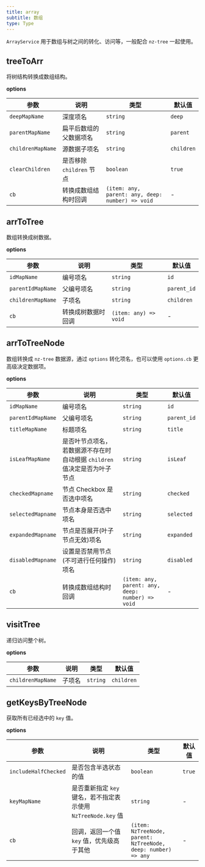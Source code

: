 ```yaml
---
title: array
subtitle: 数组
type: Type
---
```


`ArrayService` 用于数组与树之间的转化、访问等，一般配合 `nz-tree` 一起使用。

## treeToArr

将树结构转换成数组结构。

**options**

| 参数 | 说明  | 类型  | 默认值 |
---- | --- | ---- | ----
`deepMapName` | 深度项名 | `string` | `deep`
`parentMapName` | 扁平后数组的父数据项名 | `string` | `parent`
`childrenMapName` | 源数据子项名 | `string` | `children`
`clearChildren` | 是否移除 `children` 节点 | `boolean` | `true`
`cb` | 转换成数组结构时回调 | `(item: any, parent: any, deep: number) => void` | -

## arrToTree

数组转换成树数据。

**options**

| 参数 | 说明  | 类型  | 默认值 |
---- | --- | ---- | ----
`idMapName` | 编号项名 | `string` | `id`
`parentIdMapName` | 父编号项名 | `string` | `parent_id`
`childrenMapName` | 子项名 | `string` | `children`
`cb` | 转换成树数据时回调 | `(item: any) => void` | -

## arrToTreeNode

数组转换成 `nz-tree` 数据源，通过 `options` 转化项名，也可以使用 `options.cb` 更高级决定数据项。

**options**

| 参数 | 说明  | 类型  | 默认值 |
---- | --- | ---- | ----
`idMapName` | 编号项名 | `string` | `id`
`parentIdMapName` | 父编号项名 | `string` | `parent_id`
`titleMapName` | 标题项名 | `string` | `title`
`isLeafMapName` | 是否叶节点项名，若数据源不存在时自动根据 `children` 值决定是否为叶子节点 | `string` | `isLeaf`
`checkedMapname` | 节点 Checkbox 是否选中项名 | `string` | `checked`
`selectedMapname` | 节点本身是否选中项名 | `string` | `selected`
`expandedMapname` | 节点是否展开(叶子节点无效)项名 | `string` | `expanded`
`disabledMapname` | 设置是否禁用节点(不可进行任何操作)项名 | `string` | `disabled`
`cb` | 转换成数组结构时回调 | `(item: any, parent: any, deep: number) => void` | -

## visitTree

递归访问整个树。

**options**

| 参数 | 说明  | 类型  | 默认值 |
---- | --- | ---- | ----
`childrenMapName` | 子项名 | `string` | `children`

## getKeysByTreeNode

获取所有已经选中的 `key` 值。

**options**

| 参数 | 说明  | 类型  | 默认值 |
---- | --- | ---- | ----
`includeHalfChecked` | 是否包含半选状态的值 | `boolean` | `true`
`keyMapName` | 是否重新指定 `key` 键名，若不指定表示使用 `NzTreeNode.key` 值 | `string` | -
`cb` | 回调，返回一个值 `key` 值，优先级高于其他 | `(item: NzTreeNode, parent: NzTreeNode, deep: number) => any` | -
